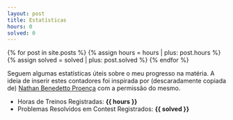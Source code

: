 ```yaml
---
layout: post
title: Estatísticas
hours: 0
solved: 0
---
```


{% for post in site.posts %}
    {% assign hours = hours | plus: post.hours %}
    {% assign solved = solved | plus: post.solved %}
{% endfor %}

Seguem algumas estatísticas úteis sobre o meu progresso na matéria. A ideia de inserir estes contadores foi inspirada por (descaradamente copiada de) [Nathan Benedetto Proença](http://github.com/nathanPro) com a permissão do mesmo.

- Horas de Treinos Registradas: **{{ hours }}**
- Problemas Resolvidos em Contest Registrados: **{{ solved }}**
